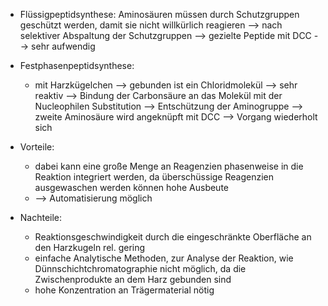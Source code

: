 - Flüssigpeptidsynthese: Aminosäuren müssen durch Schutzgruppen geschützt werden, damit sie nicht willkürlich reagieren --> nach selektiver Abspaltung der Schutzgruppen --> gezielte Peptide mit DCC --> sehr aufwendig 


- Festphasenpeptidsynthese:
	- mit Harzkügelchen --> gebunden ist ein Chloridmolekül --> sehr reaktiv --> Bindung der Carbonsäure an das Molekül mit der Nucleophilen Substitution --> Entschützung der Aminogruppe --> zweite Aminosäure wird angeknüpft mit DCC --> Vorgang wiederholt sich 


- Vorteile:
	- dabei kann eine große Menge an Reagenzien phasenweise in die Reaktion integriert werden, da überschüssige Reagenzien ausgewaschen werden können hohe Ausbeute 
	- --> Automatisierung möglich 

- Nachteile:
	-  Reaktionsgeschwindigkeit durch die eingeschränkte Oberfläche an den Harzkugeln rel. gering 
	- einfache Analytische Methoden, zur Analyse der Reaktion, wie Dünnschichtchromatographie nicht möglich, da die Zwischenprodukte an dem Harz gebunden sind 
	- hohe Konzentration an Trägermaterial nötig 

